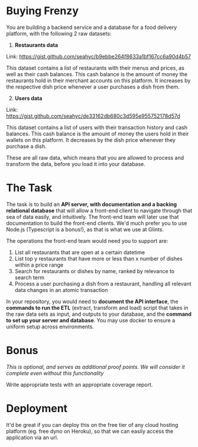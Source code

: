 # Buying Frenzy

You are building a backend service and a database for a food delivery platform, with the following 2 raw datasets:

1. **Restaurants data**

Link: https://gist.github.com/seahyc/b9ebbe264f8633a1bf167cc6a90d4b57

This dataset contains a list of restaurants with their menus and prices, as well as their cash balances. This cash balance is the amount of money the restaurants hold in their merchant accounts on this platform. It increases by the respective dish price whenever a user purchases a dish from them.

2. **Users data**

Link: https://gist.github.com/seahyc/de33162db680c3d595e955752178d57d

This dataset contains a list of users with their transaction history and cash balances. This cash balance is the amount of money the users hold in their wallets on this platform. It decreases by the dish price whenever they purchase a dish.

These are all raw data, which means that you are allowed to process and transform the data, before you load it into your database.

# The Task

The task is to build an **API server, with documentation and a backing relational database** that will allow a front-end client to navigate through that sea of data easily, and intuitively. The front-end team will later use that documentation to build the front-end clients. We'd much prefer you to use Node.js (Typescript is a bonus!), as that is what we use at Glints.

The operations the front-end team would need you to support are:

1. List all restaurants that are open at a certain datetime
2. List top y restaurants that have more or less than x number of dishes within a price range
3. Search for restaurants or dishes by name, ranked by relevance to search term
4. Process a user purchasing a dish from a restaurant, handling all relevant data changes in an atomic transaction

In your repository, you would need to **document the API interface**, the **commands to run the ETL** (extract, transform and load) script that takes in the raw data sets as input, and outputs to your database, and the **command to set up your server and database**. You may use docker to ensure a uniform setup across environments.

# Bonus
*This is optional, and serves as additional proof points. We will consider it complete even without this functionality*

Write appropriate tests with an appropriate coverage report.

# Deployment
It'd be great if you can deploy this on the free tier of any cloud hosting platform (eg. free dyno on Heroku), so that we can easily access the application via an url. 